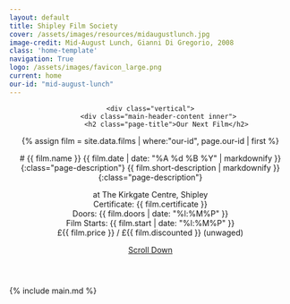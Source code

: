 ```yaml
---
layout: default
title: Shipley Film Society
cover: /assets/images/resources/midaugustlunch.jpg
image-credit: Mid-August Lunch, Gianni Di Gregorio, 2008 
class: 'home-template'
navigation: True
logo: /assets/images/favicon_large.png
current: home
our-id: "mid-august-lunch"
---
```

<!-- < default -->
<!-- The tag above means - insert everything in this file into the [body] of the default.hbs template -->

<!-- The big featured header  -->
<header class="main-header {% if page.cover %}" style="background-image: radial-gradient(rgb(0,0,0,0.6),rgb(0,0,0,0)), url({{ site.baseurl }}{{ page.cover }}) {% else %}no-cover{% endif %}">
    
    <div class="vertical">
        <div class="main-header-content inner">
            <h2 class="page-title">Our Next Film</h2>

{% assign film = site.data.films | where:"our-id", page.our-id | first  %}
            <!-- TODO: This film listing format could be turned into an include-->
<div class="next-film" markdown="1">
# {{ film.name }}
{{ film.date | date: "%A %d %B %Y" | markdownify }}{:class="page-description"}
{{ film.short-description | markdownify }}{:class="page-description"}
<p class="page-description">
    at The Kirkgate Centre, Shipley<br>
    Certificate: {{ film.certificate }}<br>
    Doors: {{ film.doors | date: "%l:%M%P" }}<br>
    Film Starts: {{ film.start | date: "%l:%M%P" }}<br>
    £{{ film.price }} / £{{ film.discounted }} (unwaged)
</p>
</div>
        </div>
    </div>
    <a class="scroll-down icon-arrow-left" href="#content" data-offset="-45"><span class="hidden">Scroll Down</span></a>
    
</header>

<!-- The main content area on the homepage -->
<main id="content" class="content" role="main" markdown="1">
{% include main.md %}
</main>
